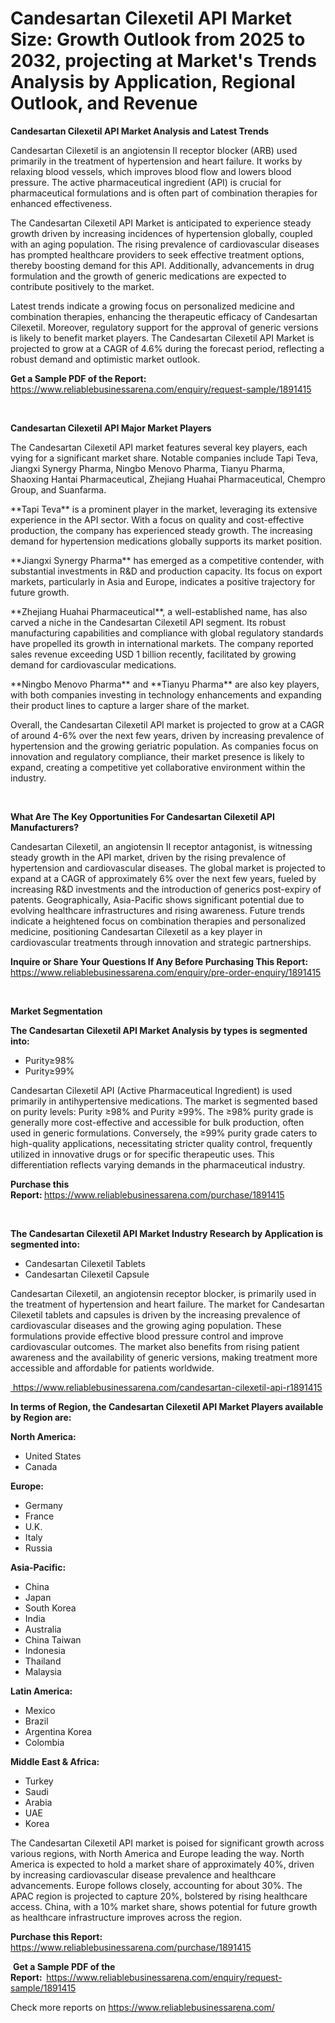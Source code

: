 <p><h1>Candesartan Cilexetil API Market Size: Growth Outlook from 2025 to 2032, projecting at Market's Trends Analysis by Application, Regional Outlook, and Revenue</h1></p><p><strong>Candesartan Cilexetil API Market Analysis and Latest Trends</strong></p>
<p><p>Candesartan Cilexetil is an angiotensin II receptor blocker (ARB) used primarily in the treatment of hypertension and heart failure. It works by relaxing blood vessels, which improves blood flow and lowers blood pressure. The active pharmaceutical ingredient (API) is crucial for pharmaceutical formulations and is often part of combination therapies for enhanced effectiveness.</p><p>The Candesartan Cilexetil API Market is anticipated to experience steady growth driven by increasing incidences of hypertension globally, coupled with an aging population. The rising prevalence of cardiovascular diseases has prompted healthcare providers to seek effective treatment options, thereby boosting demand for this API. Additionally, advancements in drug formulation and the growth of generic medications are expected to contribute positively to the market.</p><p>Latest trends indicate a growing focus on personalized medicine and combination therapies, enhancing the therapeutic efficacy of Candesartan Cilexetil. Moreover, regulatory support for the approval of generic versions is likely to benefit market players. The Candesartan Cilexetil API Market is projected to grow at a CAGR of 4.6% during the forecast period, reflecting a robust demand and optimistic market outlook.</p></p>
<p><strong>Get a Sample PDF of the Report:&nbsp;</strong> <a href="https://www.reliablebusinessarena.com/enquiry/request-sample/1891415?utm_campaign=2647&utm_medium=2&utm_source=Github&utm_content=ia&utm_term=28032025&utm_id=candesartan-cilexetil-api">https://www.reliablebusinessarena.com/enquiry/request-sample/1891415</a></p>
<p>&nbsp;</p>
<p><strong>Candesartan Cilexetil API Major Market Players</strong></p>
<p><p>The Candesartan Cilexetil API market features several key players, each vying for a significant market share. Notable companies include Tapi Teva, Jiangxi Synergy Pharma, Ningbo Menovo Pharma, Tianyu Pharma, Shaoxing Hantai Pharmaceutical, Zhejiang Huahai Pharmaceutical, Chempro Group, and Suanfarma.</p><p>**Tapi Teva** is a prominent player in the market, leveraging its extensive experience in the API sector. With a focus on quality and cost-effective production, the company has experienced steady growth. The increasing demand for hypertension medications globally supports its market position.</p><p>**Jiangxi Synergy Pharma** has emerged as a competitive contender, with substantial investments in R&D and production capacity. Its focus on export markets, particularly in Asia and Europe, indicates a positive trajectory for future growth. </p><p>**Zhejiang Huahai Pharmaceutical**, a well-established name, has also carved a niche in the Candesartan Cilexetil API segment. Its robust manufacturing capabilities and compliance with global regulatory standards have propelled its growth in international markets. The company reported sales revenue exceeding USD 1 billion recently, facilitated by growing demand for cardiovascular medications.</p><p>**Ningbo Menovo Pharma** and **Tianyu Pharma** are also key players, with both companies investing in technology enhancements and expanding their product lines to capture a larger share of the market. </p><p>Overall, the Candesartan Cilexetil API market is projected to grow at a CAGR of around 4-6% over the next few years, driven by increasing prevalence of hypertension and the growing geriatric population. As companies focus on innovation and regulatory compliance, their market presence is likely to expand, creating a competitive yet collaborative environment within the industry.</p></p>
<p>&nbsp;</p>
<p><strong>What Are The Key Opportunities For Candesartan Cilexetil API Manufacturers?</strong></p>
<p><p>Candesartan Cilexetil, an angiotensin II receptor antagonist, is witnessing steady growth in the API market, driven by the rising prevalence of hypertension and cardiovascular diseases. The global market is projected to expand at a CAGR of approximately 6% over the next few years, fueled by increasing R&D investments and the introduction of generics post-expiry of patents. Geographically, Asia-Pacific shows significant potential due to evolving healthcare infrastructures and rising awareness. Future trends indicate a heightened focus on combination therapies and personalized medicine, positioning Candesartan Cilexetil as a key player in cardiovascular treatments through innovation and strategic partnerships.</p></p>
<p><strong>Inquire or Share Your Questions If Any Before Purchasing This Report:</strong> <a href="https://www.reliablebusinessarena.com/enquiry/pre-order-enquiry/1891415?utm_campaign=2647&utm_medium=2&utm_source=Github&utm_content=ia&utm_term=28032025&utm_id=candesartan-cilexetil-api">https://www.reliablebusinessarena.com/enquiry/pre-order-enquiry/1891415</a></p>
<p>&nbsp;</p>
<p><strong>Market Segmentation</strong></p>
<p><strong>The Candesartan Cilexetil API Market Analysis by types is segmented into:</strong></p>
<p><ul><li>Purity≥98%</li><li>Purity≥99%</li></ul></p>
<p><p>Candesartan Cilexetil API (Active Pharmaceutical Ingredient) is used primarily in antihypertensive medications. The market is segmented based on purity levels: Purity ≥98% and Purity ≥99%. The ≥98% purity grade is generally more cost-effective and accessible for bulk production, often used in generic formulations. Conversely, the ≥99% purity grade caters to high-quality applications, necessitating stricter quality control, frequently utilized in innovative drugs or for specific therapeutic uses. This differentiation reflects varying demands in the pharmaceutical industry.</p></p>
<p><strong>Purchase this Report:&nbsp;</strong><a href="https://www.reliablebusinessarena.com/purchase/1891415?utm_campaign=2647&utm_medium=2&utm_source=Github&utm_content=ia&utm_term=28032025&utm_id=candesartan-cilexetil-api">https://www.reliablebusinessarena.com/purchase/1891415</a></p>
<p>&nbsp;</p>
<p><strong>The Candesartan Cilexetil API Market Industry Research by Application is segmented into:</strong></p>
<p><ul><li>Candesartan Cilexetil Tablets</li><li>Candesartan Cilexetil Capsule</li></ul></p>
<p><p>Candesartan Cilexetil, an angiotensin receptor blocker, is primarily used in the treatment of hypertension and heart failure. The market for Candesartan Cilexetil tablets and capsules is driven by the increasing prevalence of cardiovascular diseases and the growing aging population. These formulations provide effective blood pressure control and improve cardiovascular outcomes. The market also benefits from rising patient awareness and the availability of generic versions, making treatment more accessible and affordable for patients worldwide.</p></p>
<p><a href="https://www.reliablebusinessarena.com/candesartan-cilexetil-api-r1891415?utm_campaign=2647&utm_medium=2&utm_source=Github&utm_content=ia&utm_term=28032025&utm_id=candesartan-cilexetil-api">&nbsp;https://www.reliablebusinessarena.com/candesartan-cilexetil-api-r1891415</a></p>
<p><strong>In terms of Region, the Candesartan Cilexetil API Market Players available by Region are:</strong></p>
<p>
    <p> <strong> North America: </strong>
        <ul>
            <li>United States</li>
            <li>Canada</li>
        </ul>
        </p> 
    <p> <strong> Europe: </strong>
        <ul>
            <li>Germany</li>
            <li>France</li>
            <li>U.K.</li>
            <li>Italy</li>
            <li>Russia</li>
        </ul>
        </p> 
    <p> <strong> Asia-Pacific: </strong>
        <ul>
            <li>China</li>
            <li>Japan</li>
            <li>South Korea</li>
            <li>India</li>
            <li>Australia</li>
            <li>China Taiwan</li>
            <li>Indonesia</li>
            <li>Thailand</li>
            <li>Malaysia</li>
        </ul>
        </p> 
    <p> <strong> Latin America: </strong>
        <ul>
            <li>Mexico</li>
            <li>Brazil</li>
            <li>Argentina Korea</li>
            <li>Colombia</li>
        </ul>
        </p> 
    <p> <strong> Middle East & Africa: </strong>
        <ul>
            <li>Turkey</li>
            <li>Saudi</li>
            <li>Arabia</li>
            <li>UAE</li>
            <li>Korea</li>
        </ul>
    </p>
    </p>
<p><p>The Candesartan Cilexetil API market is poised for significant growth across various regions, with North America and Europe leading the way. North America is expected to hold a market share of approximately 40%, driven by increasing cardiovascular disease prevalence and healthcare advancements. Europe follows closely, accounting for about 30%. The APAC region is projected to capture 20%, bolstered by rising healthcare access. China, with a 10% market share, shows potential for future growth as healthcare infrastructure improves across the region.</p></p>
<p><strong>Purchase this Report: </strong><a href="https://www.reliablebusinessarena.com/purchase/1891415?utm_campaign=2647&utm_medium=2&utm_source=Github&utm_content=ia&utm_term=28032025&utm_id=candesartan-cilexetil-api">https://www.reliablebusinessarena.com/purchase/1891415</a></p>
<p>&nbsp;<strong>Get a Sample PDF of the Report:&nbsp;&nbsp;</strong><a href="https://www.reliablebusinessarena.com/enquiry/request-sample/1891415?utm_campaign=2647&utm_medium=2&utm_source=Github&utm_content=ia&utm_term=28032025&utm_id=candesartan-cilexetil-api">https://www.reliablebusinessarena.com/enquiry/request-sample/1891415</a></p>
<p><strong></strong></p>
<p>Check more reports on <a href="https://www.reliablebusinessarena.com/?utm_campaign=2647&utm_medium=2&utm_source=Github&utm_content=ia&utm_term=28032025&utm_id=candesartan-cilexetil-api">https://www.reliablebusinessarena.com/</a></p>